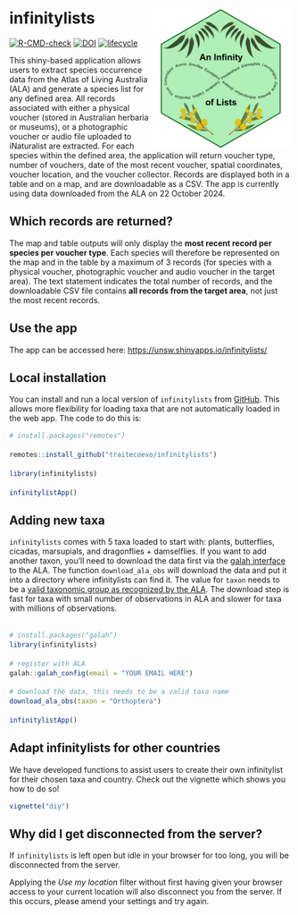 
<!-- README.md is generated from README.Rmd. Please edit that file -->

# infinitylists <img src="inst/figs/infinitylist_hex.png" align="right" alt="" width="250" />

<!-- badges: start -->

[![R-CMD-check](https://github.com/traitecoevo/infinitylists/actions/workflows/R-CMD-check.yaml/badge.svg)](https://github.com/traitecoevo/infinitylists/actions/workflows/R-CMD-check.yaml)
[![DOI](https://zenodo.org/badge/DOI/10.5281/zenodo.12677594.svg)](https://doi.org/10.5281/zenodo.12677594)
[![lifecycle](https://img.shields.io/badge/lifecycle-stable-brightgreen.svg)](https://lifecycle.r-lib.org/articles/stages.html#stable)
<!-- badges: end -->

This shiny-based application allows users to extract species occurrence
data from the Atlas of Living Australia (ALA) and generate a species
list for any defined area. All records associated with either a physical
voucher (stored in Australian herbaria or museums), or a photographic
voucher or audio file uploaded to iNaturalist are extracted. For each
species within the defined area, the application will return voucher
type, number of vouchers, date of the most recent voucher, spatial
coordinates, voucher location, and the voucher collector. Records are
displayed both in a table and on a map, and are downloadable as a CSV.
The app is currently using data downloaded from the ALA on 22 October
2024.

## Which records are returned?

The map and table outputs will only display the **most recent record per
species per voucher type**. Each species will therefore be represented
on the map and in the table by a maximum of 3 records (for species with
a physical voucher, photographic voucher and audio voucher in the target
area). The text statement indicates the total number of records, and the
downloadable CSV file contains **all records from the target area**, not
just the most recent records.

## Use the app

The app can be accessed here: <https://unsw.shinyapps.io/infinitylists/>

## Local installation

You can install and run a local version of `infinitylists` from
[GitHub](https://github.com/traitecoevo/infinitylists). This allows more
flexibility for loading taxa that are not automatically loaded in the
web app. The code to do this is:

``` r
# install.packages("remotes")

remotes::install_github("traitecoevo/infinitylists")

library(infinitylists)

infinitylistApp()
```

## Adding new taxa

`infinitylists` comes with 5 taxa loaded to start with: plants,
butterflies, cicadas, marsupials, and dragonflies + damselflies. If you
want to add another taxon, you’ll need to download the data first via
the [galah interface](https://github.com/AtlasOfLivingAustralia/galah-R)
to the ALA. The function `download_ala_obs` will download the data and
put it into a directory where infinitylists can find it. The value for
`taxon` needs to be a [valid taxonomic group as recognized by the
ALA](https://support.ala.org.au/support/solutions/articles/6000261677-taxonomy-a-species-filing-system).
The download step is fast for taxa with small number of observations in
ALA and slower for taxa with millions of observations.

``` r

# install.packages("galah")
library(infinitylists)

# register with ALA
galah::galah_config(email = "YOUR EMAIL HERE")

# download the data, this needs to be a valid taxa name
download_ala_obs(taxon = "Orthoptera")

infinitylistApp()
```

## Adapt infinitylists for other countries

We have developed functions to assist users to create their own
infinitylist for their chosen taxa and country. Check out the vignette
which shows you how to do so!

``` r
vignette("diy")
```

## Why did I get disconnected from the server?

If `infinitylists` is left open but idle in your browser for too long,
you will be disconnected from the server.

Applying the *Use my location* filter without first having given your
browser access to your current location will also disconnect you from
the server. If this occurs, please amend your settings and try again.
